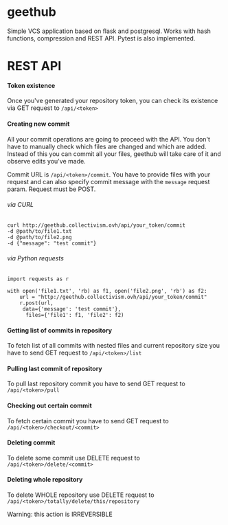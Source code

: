 # geethub
Simple VCS application based on flask and postgresql. Works with hash 
functions, compression and REST API. Pytest is also implemented.

# REST API
#### Token existence
Once you've generated your repository token, you can check its existence 
via GET request to `/api/<token>`

#### Creating new commit
All your commit operations are going to proceed with the API. You don't 
have to 
manually check which files are changed and which are added. Instead of this 
you can commit all your files, geethub will take care of it and observe 
edits you've made.

Commit URL is `/api/<token>/commit`. You have to provide files with your 
request and can also specify commit message with the `message` request 
param. Request must be POST.

###### via CURL
```
curl http://geethub.collectivism.ovh/api/your_token/commit
-d @path/to/file1.txt 
-d @path/to/file2.png 
-d {"message": "test commit"}
```

###### via Python requests
```
import requests as r

with open('file1.txt', 'rb) as f1, open('file2.png', 'rb') as f2:
    url = "http://geethub.collectivism.ovh/api/your_token/commit"
    r.post(url,
     data={'message': 'test commit'},
      files={'file1': f1, 'file2': f2)
```

#### Getting list of commits in repository

To fetch list of all commits with nested files and current repository size 
you have to send GET request to `/api/<token>/list`

#### Pulling last commit of repository

To pull last repository commit you have to send GET request to 
`/api/<token>/pull` 

#### Checking out certain commit

To fetch certain commit you have to send GET request to 
`/api/<token>/checkout/<commit>`

#### Deleting commit

To delete some commit use DELETE request to `/api/<token>/delete/<commit>`

#### Deleting whole repository

To delete WHOLE repository use DELETE request to `/api/<token>/totally/delete/this/repository`

Warning: this action is IRREVERSIBLE
